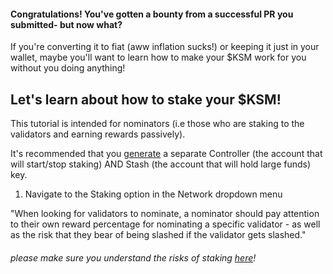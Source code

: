 #### Congratulations! You've gotten a bounty from a successful PR you submitted- but now what?

If you're converting it to fiat (aww inflation sucks!) or keeping it just in your wallet, maybe you'll want to learn how to make your $KSM work for you without you doing anything! 

## Let's learn about how to stake your $KSM!
This tutorial is intended for nominators (i.e those who are staking to the validators and earning rewards passively).

It's recommended that you [generate](https://guide.kusama.network/docs/learn-account-generation/) a separate Controller (the account that will start/stop staking) AND Stash (the account that will hold large funds) key.

1. Navigate to the Staking option in the Network dropdown menu







"When looking for validators to nominate, a nominator should pay attention to their own reward percentage for nominating a specific validator - as well as the risk that they bear of being slashed if the validator gets slashed."

###### please make sure you understand the risks of staking [here](https://guide.kusama.network/docs/learn-staking#slashing)!